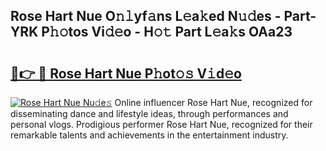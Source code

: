 ## Rose Hart Nue O𝚗𝚕yf𝚊ns L𝚎a𝚔ed N𝚞𝚍es - Part-YRK P𝚑𝚘tos Vi𝚍𝚎o - H𝚘𝚝 Part L𝚎a𝚔s OAa23

# <h2><a href="http://kf2d26.oniu.top/?m=Rose+Hart+Nue">🔗👉 🔴 Rose Hart Nue P𝚑ot𝚘𝚜 V𝚒d𝚎o</a></h2>

[![Rose Hart Nue Nu𝚍e𝚜](https://i.imgur.com/0qMVB7G.gif)](http://kf2d26.oniu.top/?m=Rose+Hart+Nue)
Online influencer Rose Hart Nue, recognized for disseminating dance and lifestyle ideas, through performances and personal vlogs. Prodigious performer Rose Hart Nue, recognized for their remarkable talents and achievements in the entertainment industry.  
